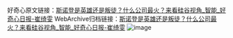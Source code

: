 好奇心原文链接：[斯诺登是英雄还是叛徒？什么公司最火？来看硅谷视角_智能_好奇心日报-崔绮雯](https://www.qdaily.com/articles/3064.html)
WebArchive归档链接：[斯诺登是英雄还是叛徒？什么公司最火？来看硅谷视角_智能_好奇心日报-崔绮雯](http://web.archive.org/web/20190623151501/https://www.qdaily.com/articles/3064.html)
![image](http://ww3.sinaimg.cn/large/007d5XDply1g3v6m9gx1oj30u03bdhdt)